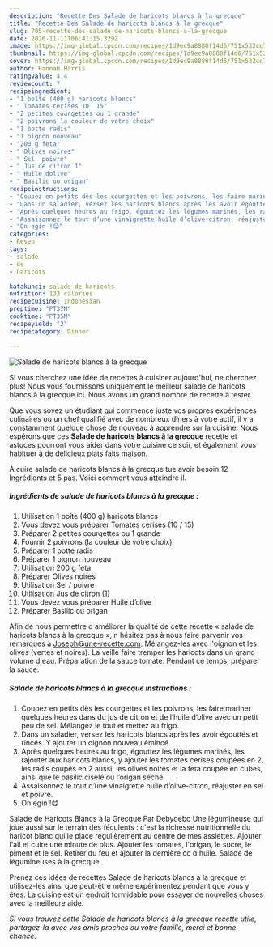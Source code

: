 ```yaml
---
description: "Recette Des Salade de haricots blancs à la grecque"
title: "Recette Des Salade de haricots blancs à la grecque"
slug: 705-recette-des-salade-de-haricots-blancs-a-la-grecque
date: 2020-11-11T06:41:15.329Z
image: https://img-global.cpcdn.com/recipes/1d9ec9a8880f14d6/751x532cq70/salade-de-haricots-blancs-a-la-grecque-photo-principale-de-la-recette.jpg
thumbnail: https://img-global.cpcdn.com/recipes/1d9ec9a8880f14d6/751x532cq70/salade-de-haricots-blancs-a-la-grecque-photo-principale-de-la-recette.jpg
cover: https://img-global.cpcdn.com/recipes/1d9ec9a8880f14d6/751x532cq70/salade-de-haricots-blancs-a-la-grecque-photo-principale-de-la-recette.jpg
author: Hannah Harris
ratingvalue: 4.4
reviewcount: 7
recipeingredient:
- "1 boîte (400 g) haricots blancs"
- " Tomates cerises 10  15"
- "2 petites courgettes ou 1 grande"
- "2 poivrons la couleur de votre choix"
- "1 botte radis"
- "1 oignon nouveau"
- "200 g feta"
- " Olives noires"
- " Sel  poivre"
- " Jus de citron 1"
- " Huile dolive"
- " Basilic ou origan"
recipeinstructions:
- "Coupez en petits dès les courgettes et les poivrons, les faire mariner quelques heures dans du jus de citron et de l’huile d’olive avec un petit peu de sel. Mélangez le tout et mettez au frigo."
- "Dans un saladier, versez les haricots blancs après les avoir égouttés et rincés. Y ajouter un oignon nouveau émincé."
- "Après quelques heures au frigo, égouttez les légumes marinés, les rajouter aux haricots blancs, y ajouter les tomates cerises coupées en 2, les radis coupés en 2 aussi, les olives noires et la feta coupée en cubes, ainsi que le basilic ciselé ou l’origan séché."
- "Assaisonnez le tout d’une vinaigrette huile d’olive-citron, réajuster en sel et poivre."
- "On egin !😋"
categories:
- Resep
tags:
- salade
- de
- haricots

katakunci: salade de haricots 
nutrition: 133 calories
recipecuisine: Indonesian
preptime: "PT37M"
cooktime: "PT35M"
recipeyield: "2"
recipecategory: Dinner

---
```



![Salade de haricots blancs à la grecque](https://img-global.cpcdn.com/recipes/1d9ec9a8880f14d6/751x532cq70/salade-de-haricots-blancs-a-la-grecque-photo-principale-de-la-recette.jpg)

Si vous cherchez une idée de recettes à cuisiner aujourd'hui, ne cherchez plus! Nous vous fournissons uniquement le meilleur salade de haricots blancs à la grecque ici. Nous avons un grand nombre de recette à tester.

Que vous soyez un étudiant qui commence juste vos propres expériences culinaires ou un chef qualifié avec de nombreux dîners à votre actif, il y a constamment quelque chose de nouveau à apprendre sur la cuisine. Nous espérons que ces <strong> Salade de haricots blancs à la grecque </strong> recette et astuces pourront vous aider dans votre cuisine ce soir, et également vous habituer à de délicieux plats faits maison.

<!--inarticleads1-->

À cuire salade de haricots blancs à la grecque tue avoir besoin 12 Ingrédients et 5 pas. Voici comment vous atteindre il.

##### Ingrédients de salade de haricots blancs à la grecque :

1. Utilisation 1 boîte (400 g) haricots blancs
1. Vous devez vous préparer  Tomates cerises (10 / 15)
1. Préparer 2 petites courgettes ou 1 grande
1. Fournir 2 poivrons (la couleur de votre choix)
1. Préparer 1 botte radis
1. Préparer 1 oignon nouveau
1. Utilisation 200 g feta
1. Préparer  Olives noires
1. Utilisation  Sel / poivre
1. Utilisation  Jus de citron (1)
1. Vous devez vous préparer  Huile d’olive
1. Préparer  Basilic ou origan


Afin de nous permettre d améliorer la qualité de cette recette « salade de haricots blancs à la grecque », n hésitez pas à nous faire parvenir vos remarques à Joseph@une-recette.com. Mélangez-les avec l&#39;oignon et les olives (vertes et noires). La veille faire tremper les haricots dans un grand volume d&#39;eau. Préparation de la sauce tomate: Pendant ce temps, préparer la sauce. 

<!--inarticleads2-->

##### Salade de haricots blancs à la grecque instructions :

1. Coupez en petits dès les courgettes et les poivrons, les faire mariner quelques heures dans du jus de citron et de l’huile d’olive avec un petit peu de sel. Mélangez le tout et mettez au frigo.
1. Dans un saladier, versez les haricots blancs après les avoir égouttés et rincés. Y ajouter un oignon nouveau émincé.
1. Après quelques heures au frigo, égouttez les légumes marinés, les rajouter aux haricots blancs, y ajouter les tomates cerises coupées en 2, les radis coupés en 2 aussi, les olives noires et la feta coupée en cubes, ainsi que le basilic ciselé ou l’origan séché.
1. Assaisonnez le tout d’une vinaigrette huile d’olive-citron, réajuster en sel et poivre.
1. On egin !😋


Salade de Haricots Blancs à la Grecque Par Debydebo Une légumineuse qui joue aussi sur le terrain des féculents : c&#39;est la richesse nutritionnelle du haricot blanc qui le place régulièrement au centre de mes assiettes. Ajouter l&#39;ail et cuire une minute de plus. Ajouter les tomates, l&#39;origan, le sucre, le piment et le sel. Retirer du feu et ajouter la dernière cc d&#39;huile. Salade de légumineuses à la grecque. 

<!--inarticleads1-->

<p>
Prenez ces idées de recettes Salade de haricots blancs à la grecque et utilisez-les ainsi que peut-être même expérimentez pendant que vous y êtes. La cuisine est un endroit formidable pour essayer de nouvelles choses avec la meilleure aide.
</p>

<p>
<i>Si vous trouvez cette Salade de haricots blancs à la grecque recette utile, partagez-la avec vos amis proches ou votre famille, merci et bonne chance.</i>
</p>

